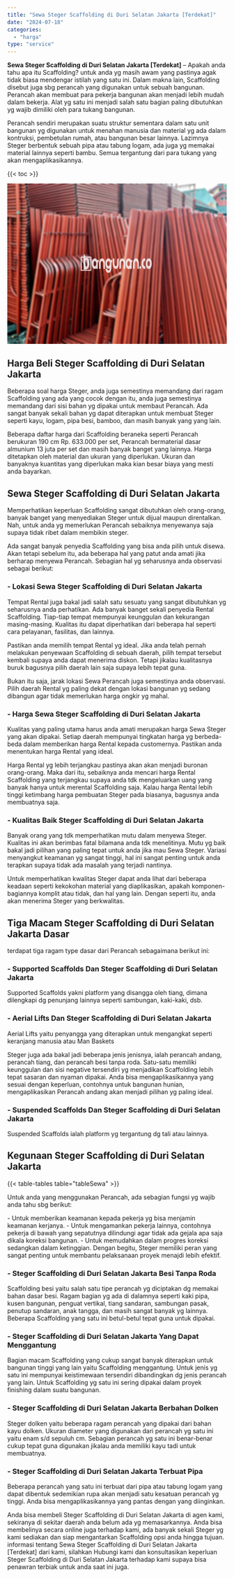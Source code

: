 ```yaml
---
title: "Sewa Steger Scaffolding di Duri Selatan Jakarta [Terdekat]"
date: "2024-07-18"
categories: 
  - "harga"
type: "service"
---
```


**Sewa Steger Scaffolding di Duri Selatan Jakarta \[Terdekat\]** – Apakah anda tahu apa itu Scaffolding? untuk anda yg masih awam yang pastinya agak tidak biasa mendengar istilah yang satu ini. Dalam makna lain, Scaffolding disebut juga sbg perancah yang digunakan untuk sebuah bangunan. Perancah akan membuat para pekerja bangunan akan menjadi lebih mudah dalam bekerja. Alat yg satu ini menjadi salah satu bagian paling dibutuhkan yg wajib dimiliki oleh para tukang bangunan.

Perancah sendiri merupakan suatu struktur sementara dalam satu unit bangunan yg digunakan untuk menahan manusia dan material yg ada dalam kontruksi, pembetulan rumah, atau bangunan besar lainnya. Lazimnya Steger berbentuk sebuah pipa atau tabung logam, ada juga yg memakai material lainnya seperti bambu. Semua tergantung dari para tukang yang akan mengaplikasikannya.

{{< toc >}}

![Sewa Steger Scaffolding di Duri Selatan Jakarta [Terdekat]](/images/sewa-scaffolding-steger-04.png)

## Harga Beli Steger Scaffolding di Duri Selatan Jakarta

Beberapa soal harga Steger, anda juga semestinya memandang dari ragam Scaffolding yang ada yang cocok dengan itu, anda juga semestinya memandang dari sisi bahan yg dipakai untuk membaut Perancah. Ada sangat banyak sekali bahan yg dapat diterapkan untuk membuat Steger seperti kayu, logam, pipa besi, bamboo, dan masih banyak yang yang lain.

Beberapa daftar harga dari Scaffolding beraneka seperti Perancah berukuran 190 cm Rp. 633.000 per set, Perancah bermaterial dasar almunium 13 juta per set dan masih banyak banget yang lainnya. Harga ditetapkan oleh material dan ukuran yang diperlukan. Ukuran dan banyaknya kuantitas yang diperlukan maka kian besar biaya yang mesti anda bayarkan.

## Sewa Steger Scaffolding di Duri Selatan Jakarta

Memperhatikan keperluan Scaffolding sangat dibutuhkan oleh orang-orang, banyak banget yang menyediakan Steger untuk dijual maupun direntalkan. Nah, untuk anda yg memerlukan Perancah sebaiknya menyewanya saja supaya tidak ribet dalam membikin steger.

Ada sangat banyak penyedia Scaffolding yang bisa anda pilih untuk disewa. Akan tetapi sebelum itu, ada beberapa hal yang patut anda amati jika berharap menyewa Perancah. Sebagian hal yg seharusnya anda observasi sebagai berikut:

### \- Lokasi Sewa Steger Scaffolding di Duri Selatan Jakarta

Tempat Rental juga bakal jadi salah satu sesuatu yang sangat dibutuhkan yg seharusnya anda perhatikan. Ada banyak banget sekali penyedia Rental Scaffolding. Tiap-tiap tempat mempunyai keunggulan dan kekurangan masing-masing. Kualitas itu dapat diperhatikan dari beberapa hal seperti cara pelayanan, fasilitas, dan lainnya.

Pastikan anda memilih tempat Rental yg ideal. Jika anda telah pernah melakukan penyewaan Scaffolding di sebuah daerah, pilih tempat tersebut kembali supaya anda dapat menerima diskon. Tetapi jikalau kualitasnya buruk bagusnya pilih daerah lain saja supaya lebih tepat guna.

Bukan itu saja, jarak lokasi Sewa Perancah juga semestinya anda observasi. Pilih daerah Rental yg paling dekat dengan lokasi bangunan yg sedang dibangun agar tidak memerlukan harga ongkir yg mahal.

### \- Harga Sewa Steger Scaffolding di Duri Selatan Jakarta

Kualitas yang paling utama harus anda amati merupakan harga Sewa Steger yang akan dipakai. Setiap daerah mempunyai tingkatan harga yg berbeda-beda dalam memberikan harga Rental kepada customernya. Pastikan anda menentukan harga Rental yang ideal.

Harga Rental yg lebih terjangkau pastinya akan akan menjadi buronan orang-orang. Maka dari itu, sebaiknya anda mencari harga Rental Scaffolding yang terjangkau supaya anda tdk mengeluarkan uang yang banyak hanya untuk merental Scaffolding saja. Kalau harga Rental lebih tinggi ketimbang harga pembuatan Steger pada biasanya, bagusnya anda membuatnya saja.

### \- Kualitas Baik Steger Scaffolding di Duri Selatan Jakarta

Banyak orang yang tdk memperhatikan mutu dalam menyewa Steger. Kualitas ini akan berimbas fatal bilamana anda tdk menelitinya. Mutu yg baik bakal jadi pilihan yang paling tepat untuk anda jika mau Sewa Steger. Variasi menyangkut keamanan yg sangat tinggi, hal ini sangat penting untuk anda terapkan supaya tidak ada masalah yang terjadi nantinya.

Untuk memperhatikan kwalitas Steger dapat anda lihat dari beberapa keadaan seperti kekokohan material yang diaplikasikan, apakah komponen-bagiannya komplit atau tidak, dan hal yang lain. Dengan seperti itu, anda akan menerima Steger yang berkwalitas.

## Tiga Macam Steger Scaffolding di Duri Selatan Jakarta Dasar

terdapat tiga ragam type dasar dari Perancah sebagaimana berikut ini:

### \- Supported Scaffolds Dan Steger Scaffolding di Duri Selatan Jakarta

Supported Scaffolds yakni platform yang disangga oleh tiang, dimana dilengkapi dg penunjang lainnya seperti sambungan, kaki-kaki, dsb.

### \- Aerial Lifts Dan Steger Scaffolding di Duri Selatan Jakarta

Aerial Lifts yaitu penyangga yang diterapkan untuk mengangkat seperti keranjang manusia atau Man Baskets

Steger juga ada bakal jadi beberapa jenis jenisnya, ialah perancah andang, perancah tiang, dan perancah besi tanpa roda. Satu-satu memiliki keunggulan dan sisi negative tersendiri yg menjadikan Scaffolding lebih tepat sasaran dan nyaman dipakai. Anda bisa mengaplikasikannya yang sesuai dengan keperluan, contohnya untuk bangunan hunian, mengaplikasikan Perancah andang akan menjadi pilihan yg paling ideal.

### \- Suspended Scaffolds Dan Steger Scaffolding di Duri Selatan Jakarta

Suspended Scaffolds ialah platform yg tergantung dg tali atau lainnya.

## Kegunaan Steger Scaffolding di Duri Selatan Jakarta

{{< table-tables table="tableSewa" >}}

Untuk anda yang menggunakan Perancah, ada sebagian fungsi yg wajib anda tahu sbg berikut:

\- Untuk memberikan keamanan kepada pekerja yg bisa menjamin keamanan kerjanya. - Untuk mengamankan pekerja lainnya, contohnya pekerja di bawah yang sepatutnya dilindungi agar tidak ada gejala apa saja dikala koreksi bangunan. - Untuk memudahkan dalam progres koreksi sedangkan dalam ketinggian. Dengan begitu, Steger memiliki peran yang sangat penting untuk membantu pelaksanaan proyek menajdi lebih efektif.

### \- Steger Scaffolding di Duri Selatan Jakarta Besi Tanpa Roda

Scaffolding besi yaitu salah satu tipe perancah yg diciptakan dg memakai bahan dasar besi. Ragam bagian yg ada di dalamnya seperti kaki pipa, kusen bangunan, penguat vertikal, tiang sandaran, sambungan pasak, penutup sandaran, anak tangga, dan masih sangat banyak yg lainnya. Beberapa Scaffolding yang satu ini betul-betul tepat guna untuk dipakai.

### \- Steger Scaffolding di Duri Selatan Jakarta Yang Dapat Menggantung

Bagian macam Scaffolding yang cukup sangat banyak diterapkan untuk bangunan tinggi yang lain yaitu Scaffolding menggantung. Untuk jenis yg satu ini mempunyai keistimewaan tersendiri dibandingkan dg jenis perancah yang lain. Untuk Scaffolding yg satu ini sering dipakai dalam proyek finishing dalam suatu bangunan.

### \- Steger Scaffolding di Duri Selatan Jakarta Berbahan Dolken

Steger dolken yaitu beberapa ragam perancah yang dipakai dari bahan kayu dolken. Ukuran diameter yang digunakan dari perancah yg satu ini yaitu enam s/d sepuluh cm. Sebagian perancah yg satu ini benar-benar cukup tepat guna digunakan jikalau anda memiliki kayu tadi untuk membuatnya.

### \- Steger Scaffolding di Duri Selatan Jakarta Terbuat Pipa

Beberapa perancah yang satu ini terbuat dari pipa atau tabung logam yang dapat dibentuk sedemikian rupa akan menjadi satu kesatuan perancah yg tinggi. Anda bisa mengaplikasikannya yang pantas dengan yang diinginkan.

Anda bisa membeli Steger Scaffolding di Duri Selatan Jakarta di agen kami, sekiranya di sekitar daerah anda belum ada yg memasarkannya. Anda bisa membelinya secara online juga terhadap kami, ada banyak sekali Steger yg kami sediakan dan siap mengantarkan Scaffolding opsi anda hingga tujuan. informasi tentang Sewa Steger Scaffolding di Duri Selatan Jakarta \[Terdekat\] dari kami, silahkan Hubungi kami dan konsultasikan keperluan Steger Scaffolding di Duri Selatan Jakarta terhadap kami supaya bisa penawran terbiak untuk anda saat ini juga.
